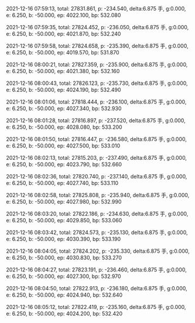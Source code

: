 2021-12-16 07:59:13, total: 27831.861, p: -234.540, delta:6.875 手, g:0.000, e: 6.250, b: -50.000, ep: 4022.100, bp: 532.080

2021-12-16 07:59:35, total: 27824.452, p: -236.050, delta:6.875 手, g:0.000, e: 6.250, b: -50.000, ep: 4021.870, bp: 532.240

2021-12-16 07:59:58, total: 27824.658, p: -235.390, delta:6.875 手, g:0.000, e: 6.250, b: -50.000, ep: 4019.570, bp: 531.870

2021-12-16 08:00:21, total: 27827.359, p: -235.900, delta:6.875 手, g:0.000, e: 6.250, b: -50.000, ep: 4021.380, bp: 532.160

2021-12-16 08:00:43, total: 27826.123, p: -235.730, delta:6.875 手, g:0.000, e: 6.250, b: -50.000, ep: 4024.190, bp: 532.490

2021-12-16 08:01:06, total: 27818.444, p: -236.100, delta:6.875 手, g:0.000, e: 6.250, b: -50.000, ep: 4027.340, bp: 532.930

2021-12-16 08:01:28, total: 27816.897, p: -237.520, delta:6.875 手, g:0.000, e: 6.250, b: -50.000, ep: 4028.080, bp: 533.200

2021-12-16 08:01:50, total: 27816.447, p: -236.580, delta:6.875 手, g:0.000, e: 6.250, b: -50.000, ep: 4027.500, bp: 533.010

2021-12-16 08:02:13, total: 27815.203, p: -237.490, delta:6.875 手, g:0.000, e: 6.250, b: -50.000, ep: 4023.790, bp: 532.660

2021-12-16 08:02:36, total: 27820.740, p: -237.140, delta:6.875 手, g:0.000, e: 6.250, b: -50.000, ep: 4027.740, bp: 533.110

2021-12-16 08:02:58, total: 27825.808, p: -235.940, delta:6.875 手, g:0.000, e: 6.250, b: -50.000, ep: 4027.980, bp: 532.990

2021-12-16 08:03:20, total: 27822.186, p: -234.630, delta:6.875 手, g:0.000, e: 6.250, b: -50.000, ep: 4029.850, bp: 533.060

2021-12-16 08:03:42, total: 27824.573, p: -235.130, delta:6.875 手, g:0.000, e: 6.250, b: -50.000, ep: 4030.390, bp: 533.190

2021-12-16 08:04:05, total: 27824.202, p: -235.330, delta:6.875 手, g:0.000, e: 6.250, b: -50.000, ep: 4030.830, bp: 533.270

2021-12-16 08:04:27, total: 27823.191, p: -236.460, delta:6.875 手, g:0.000, e: 6.250, b: -50.000, ep: 4027.300, bp: 532.970

2021-12-16 08:04:50, total: 27822.913, p: -236.180, delta:6.875 手, g:0.000, e: 6.250, b: -50.000, ep: 4024.940, bp: 532.640

2021-12-16 08:05:12, total: 27822.419, p: -235.160, delta:6.875 手, g:0.000, e: 6.250, b: -50.000, ep: 4024.200, bp: 532.420